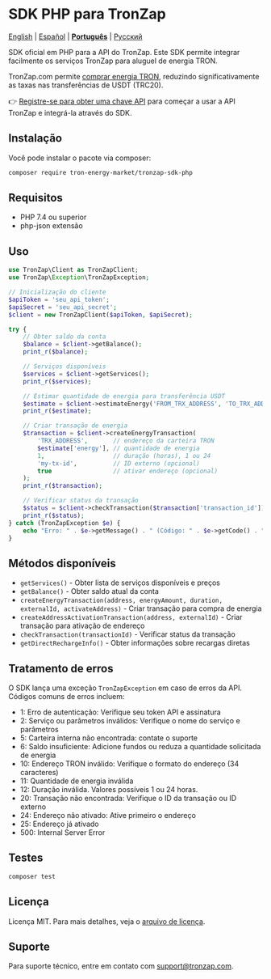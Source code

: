 # SDK PHP para TronZap

[English](README.md) | [Español](README.es.md) | **[Português](README.pt-br.md)** | [Русский](README.ru.md)

SDK oficial em PHP para a API do TronZap.
Este SDK permite integrar facilmente os serviços TronZap para aluguel de energia TRON.

TronZap.com permite [comprar energia TRON](https://tronzap.com/), reduzindo significativamente as taxas nas transferências de USDT (TRC20).

👉 [Registre-se para obter uma chave API](https://tronzap.com) para começar a usar a API TronZap e integrá-la através do SDK.

## Instalação

Você pode instalar o pacote via composer:

```bash
composer require tron-energy-market/tronzap-sdk-php
```

## Requisitos

- PHP 7.4 ou superior
- php-json extensão

## Uso

```php
use TronZap\Client as TronZapClient;
use TronZap\Exception\TronZapException;

// Inicialização do cliente
$apiToken = 'seu_api_token';
$apiSecret = 'seu_api_secret';
$client = new TronZapClient($apiToken, $apiSecret);

try {
    // Obter saldo da conta
    $balance = $client->getBalance();
    print_r($balance);

    // Serviços disponíveis
    $services = $client->getServices();
    print_r($services);

    // Estimar quantidade de energia para transferência USDT
    $estimate = $client->estimateEnergy('FROM_TRX_ADDRESS', 'TO_TRX_ADDRESS', 'TR7NHqjeKQxGTCi8q8ZY4pL8otSzgjLj6t');
    print_r($estimate);

    // Criar transação de energia
    $transaction = $client->createEnergyTransaction(
        'TRX_ADDRESS',       // endereço da carteira TRON
        $estimate['energy'], // quantidade de energia
        1,                   // duração (horas), 1 ou 24
        'my-tx-id',          // ID externo (opcional)
        true                 // ativar endereço (opcional)
    );
    print_r($transaction);

    // Verificar status da transação
    $status = $client->checkTransaction($transaction['transaction_id']);
    print_r($status);
} catch (TronZapException $e) {
    echo "Erro: " . $e->getMessage() . " (Código: " . $e->getCode() . ")\n";
}
```

## Métodos disponíveis

- `getServices()` - Obter lista de serviços disponíveis e preços
- `getBalance()` - Obter saldo atual da conta
- `createEnergyTransaction(address, energyAmount, duration, externalId, activateAddress)` - Criar transação para compra de energia
- `createAddressActivationTransaction(address, externalId)` - Criar transação para ativação de endereço
- `checkTransaction(transactionId)` - Verificar status da transação
- `getDirectRechargeInfo()` - Obter informações sobre recargas diretas

## Tratamento de erros

O SDK lança uma exceção `TronZapException` em caso de erros da API. Códigos comuns de erros incluem:

- 1: Erro de autenticação: Verifique seu token API e assinatura
- 2: Serviço ou parâmetros inválidos: Verifique o nome do serviço e parâmetros
- 5: Carteira interna não encontrada: contate o suporte
- 6: Saldo insuficiente: Adicione fundos ou reduza a quantidade solicitada de energia
- 10: Endereço TRON inválido: Verifique o formato do endereço (34 caracteres)
- 11: Quantidade de energia inválida
- 12: Duração inválida. Valores possíveis 1 ou 24 horas.
- 20: Transação não encontrada: Verifique o ID da transação ou ID externo
- 24: Endereço não ativado: Ative primeiro o endereço
- 25: Endereço já ativado
- 500: Internal Server Error

## Testes

```bash
composer test
```

## Licença

Licença MIT. Para mais detalhes, veja o [arquivo de licença](LICENSE).

## Suporte

Para suporte técnico, entre em contato com [support@tronzap.com](mailto:support@tronzap.com).